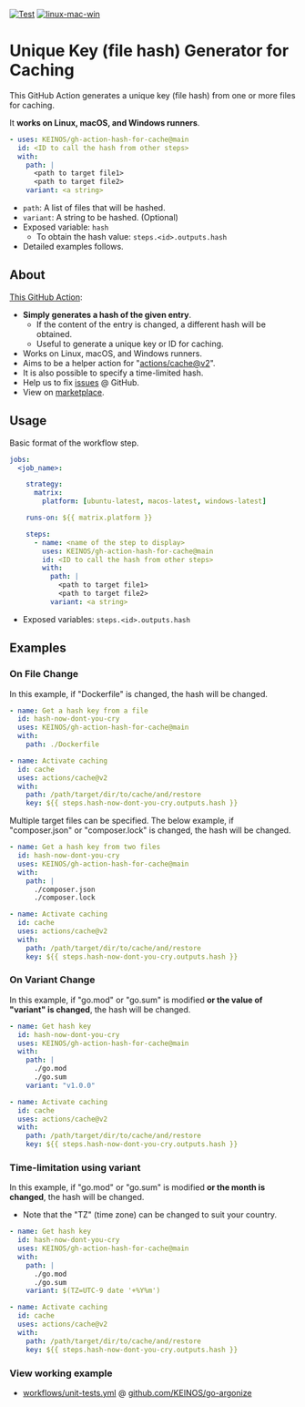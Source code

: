 [![Test](https://github.com/KEINOS/gh-action-hash-for-cache/actions/workflows/basic_func_test.yml/badge.svg)](https://github.com/KEINOS/gh-action-hash-for-cache/actions/workflows/basic_func_test.yml)
[![linux-mac-win](https://github.com/KEINOS/gh-action-hash-for-cache/actions/workflows/platform_test.yml/badge.svg)](https://github.com/KEINOS/gh-action-hash-for-cache/actions/workflows/platform_test.yml)

# Unique Key (file hash) Generator for Caching

This GitHub Action generates a unique key (file hash) from one or more files for caching.

It **works on Linux, macOS, and Windows runners**.

```yaml
- uses: KEINOS/gh-action-hash-for-cache@main
  id: <ID to call the hash from other steps>
  with:
    path: |
      <path to target file1>
      <path to target file2>
    variant: <a string>
```

- `path`: A list of files that will be hashed.
- `variant`: A string to be hashed. (Optional)
- Exposed variable: `hash`
  - To obtain the hash value: `steps.<id>.outputs.hash`
- Detailed examples follows.

## About

[This GitHub Action](https://github.com/KEINOS/gh-action-hash-for-cache):

- **Simply generates a hash of the given entry**.
  - If the content of the entry is changed, a different hash will be obtained.
  - Useful to generate a unique key or ID for caching.
- Works on Linux, macOS, and Windows runners.
- Aims to be a helper action for "[actions/cache@v2](https://github.com/marketplace/actions/cache)".
- It is also possible to specify a time-limited hash.
- Help us to fix [issues](https://github.com/KEINOS/gh-action-hash-for-cache/issues) @ GitHub.
- View on [marketplace](https://github.com/marketplace/actions/file-hash-for-cache).

## Usage

Basic format of the workflow step.

```yaml
jobs:
  <job_name>:

    strategy:
      matrix:
        platform: [ubuntu-latest, macos-latest, windows-latest]

    runs-on: ${{ matrix.platform }}

    steps:
      - name: <name of the step to display>
        uses: KEINOS/gh-action-hash-for-cache@main
        id: <ID to call the hash from other steps>
        with:
          path: |
            <path to target file1>
            <path to target file2>
          variant: <a string>
```

- Exposed variables: `steps.<id>.outputs.hash`

## Examples

### On File Change

In this example, if "Dockerfile" is changed, the hash will be changed.

```yaml
- name: Get a hash key from a file
  id: hash-now-dont-you-cry
  uses: KEINOS/gh-action-hash-for-cache@main
  with:
    path: ./Dockerfile

- name: Activate caching
  id: cache
  uses: actions/cache@v2
  with:
    path: /path/target/dir/to/cache/and/restore
    key: ${{ steps.hash-now-dont-you-cry.outputs.hash }}
```

Multiple target files can be specified. The below example, if "composer.json" or "composer.lock" is changed, the hash will be changed.

```yaml
- name: Get a hash key from two files
  id: hash-now-dont-you-cry
  uses: KEINOS/gh-action-hash-for-cache@main
  with:
    path: |
      ./composer.json
      ./composer.lock

- name: Activate caching
  id: cache
  uses: actions/cache@v2
  with:
    path: /path/target/dir/to/cache/and/restore
    key: ${{ steps.hash-now-dont-you-cry.outputs.hash }}
```

### On Variant Change

In this example, if "go.mod" or "go.sum" is modified **or the value of "variant" is changed**, the hash will be changed.

```yaml
- name: Get hash key
  id: hash-now-dont-you-cry
  uses: KEINOS/gh-action-hash-for-cache@main
  with:
    path: |
      ./go.mod
      ./go.sum
    variant: "v1.0.0"

- name: Activate caching
  id: cache
  uses: actions/cache@v2
  with:
    path: /path/target/dir/to/cache/and/restore
    key: ${{ steps.hash-now-dont-you-cry.outputs.hash }}
```

### Time-limitation using variant

In this example, if "go.mod" or "go.sum" is modified **or the month is changed**, the hash will be changed.

- Note that the "TZ" (time zone) can be changed to suit your country.

```yaml
- name: Get hash key
  id: hash-now-dont-you-cry
  uses: KEINOS/gh-action-hash-for-cache@main
  with:
    path: |
      ./go.mod
      ./go.sum
    variant: $(TZ=UTC-9 date '+%Y%m')

- name: Activate caching
  id: cache
  uses: actions/cache@v2
  with:
    path: /path/target/dir/to/cache/and/restore
    key: ${{ steps.hash-now-dont-you-cry.outputs.hash }}
```

### View working example

- [workflows/unit-tests.yml](https://github.com/KEINOS/go-argonize/blob/main/.github/workflows/unit-tests.yml) @ [github.com/KEINOS/go-argonize](https://github.com/KEINOS/go-argonize)
